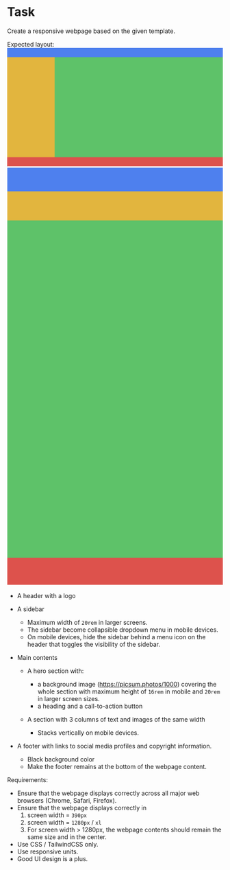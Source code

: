 # Task

Create a responsive webpage based on the given template.

Expected layout:
![layout](layout.png "layout")
![mobile layout](layout-mobile.png "mobile layout")

- A header with a logo

- A sidebar

  - Maximum width of `20rem` in larger screens.
  - The sidebar become collapsible dropdown menu in mobile devices.
  - On mobile devices, hide the sidebar behind a menu icon on the header that toggles the visibility of the sidebar.

- Main contents

  - A hero section with:

    - a background image (<https://picsum.photos/1000>) covering the whole section with maximum height of `16rem` in mobile and `20rem` in larger screen sizes.
    - a heading and a call-to-action button

  - A section with 3 columns of text and images of the same width

    - Stacks vertically on mobile devices.

- A footer with links to social media profiles and copyright information.
  - Black background color
  - Make the footer remains at the bottom of the webpage content.

Requirements:

- Ensure that the webpage displays correctly across all major web browsers (Chrome, Safari, Firefox).
- Ensure that the webpage displays correctly in
  1. screen width = `390px`
  2. screen width = `1280px` / `xl`
  3. For screen width > 1280px, the webpage contents should remain the same size and in the center.
- Use CSS / TailwindCSS only.
- Use responsive units.
- Good UI design is a plus.
